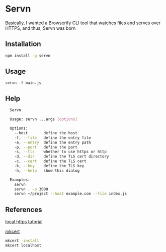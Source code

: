 # Servn

Basically, I wanted a Browserify CLI tool that watches files and serves over HTTPS, and thus, Servn was born

## Installation

```sh
npm install -g servn
```

## Usage
`servn -f main.js`

## Help

```sh
  Servn

  Usage: servn ...args [options]

  Options:
    --host       define the host
    -f, --file   define the entry file
    -e, --entry  define the entry path
    -p, --port   define the port
    -s, --tls    whether to use https or http
    -d, --dir    define the TLS cert directory
    -c, --cert   define the TLS cert
    -k, --key    define the TLS key
    -h, --help   show this dialog

  Examples:
    servn
    servn . -p 3000
    servn ~/project --host example.com --file index.js
```

## References

[local https tutorial](https://web.dev/how-to-use-local-https)

[mkcert](https://github.com/FiloSottile/mkcert)

```bash
mkcert -install
mkcert localhost
```
